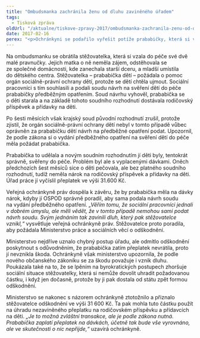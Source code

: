 ```yaml
---
title: "Ombudsmanka zachránila ženu od dluhu zaviněného úřadem"
tags:
  - Tisková zpráva
oldUrl: "/aktualne/tiskove-zpravy-2017/ombudsmanka-zachranila-zenu-od-dluhu-zavineneho-uradem"
date: 2017-02-16
perex: "<p>Ochránkyni se podařilo vyřešit potíže prababičky, která si vzala do péče své dvě pravnučky. Chybou úřadu jí totiž vznikl přeplatek na rodičovském příspěvku a přídavcích na děti. Díky ochránkyni přistoupilo ministerstvo na řešení, které ženu nepoškodilo.</p>"
---
```


<!-- imported from the old website -->

<p>Na ombudsmanku se obrátila stěžovatelka, která si vzala do péče své dvě malé pravnučky. Jejich matka o ně neměla zájem, odstěhovala se ze společné domácnosti, kde zanechala starší dceru, a mladší umístila do dětského centra. Stěžovatelka – prababička dětí – požádala o pomoc orgán sociálně-právní ochrany dětí, protože se dětí chtěla ujmout. Sociální pracovníci s tím souhlasili a podali soudu návrh na svěření dětí do péče prababičky předběžným opatřením. Soud návrhu vyhověl, prababička se o děti starala a na základě tohoto soudního rozhodnutí dostávala rodičovský příspěvek a přídavky na děti. </p> <p>Po šesti měsících však krajský soud původní rozhodnutí zrušil, protože zjistil, že orgán sociálně-právní ochrany dětí nebyl v tomto případě vůbec oprávněn za prababičku dětí návrh na předběžné opatření podat. Upozornil, že podle zákona si o vydání předběžného opatření na svěření dětí do péče měla požádat prababička. </p> <p>Prababička to udělala a novým soudním rozhodnutím jí děti byly, tentokrát správně, svěřeny do péče. Problém byl ale s vyplacenými dávkami. Oněch předchozích šest měsíců sice o děti pečovala, ale bez platného soudního rozhodnutí, tudíž neměla nárok na rodičovský příspěvek a přídavky na děti. Úřad práce jí vyčíslil přeplatek ve výši 31.600 Kč. </p> <p>Veřejná ochránkyně práv dospěla k závěru, že by prababička měla na dávky nárok, kdyby jí OSPOD správně poradil, aby sama podala návrh soudu na vydání předběžného opatření. <i>„Věřím tomu, že sociální pracovníci jednali v dobrém úmyslu, ale měli vědět, že v tomto případě nemohou sami podat návrh soudu. Svým jednáním tak zavinili dluh, který pak stěžovatelce vznikl,“</i> vysvětluje veřejná ochránkyně práv. Stěžovatelce proto poradila, aby požádala Ministerstvo práce a sociálních věcí o odškodnění.</p> <p>Ministerstvo nejdříve uznalo chybný postup úřadu, ale odmítlo odškodnění poskytnout s odůvodněním, že prababička zatím přeplatek nevrátila, proto jí nevznikla škoda. Ochránkyně však ministerstvo upozornila, že podle nového občanského zákoníku se za škodu považuje i vznik dluhu. Poukázala také na to, že se lpěním na byrokratických postupech zhoršuje sociální situace stěžovatelky, která si nemůže dovolit uhradit požadovanou částku, i když jen dočasně, protože by ji pak dostala od státu zpět formou odškodnění.</p> <p>Ministerstvo se nakonec s názorem ochránkyně ztotožnilo a přiznalo stěžovatelce odškodnění ve výši 31 600 Kč. Ta pak mohla tuto částku použít na úhradu nezaviněného přeplatku na rodičovském příspěvku a přídavcích na děti. <i>„Je to možná zvláštní transakce, ale je podle zákona nutná. Prababička zaplatí přeplatek na dávkách, účetně tak bude vše vyrovnáno, ale ve skutečnosti o nic nepřijde,“</i> uzavírá ochránkyně.</p>
